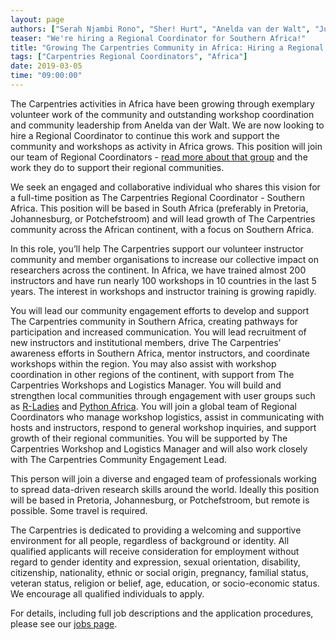 ```yaml
---
layout: page
authors: ["Serah Njambi Rono", "Sher! Hurt", "Anelda van der Walt", "Juan Steyn", "Tracy Teal", "Erin Becker"]
teaser: "We're hiring a Regional Coordinator for Southern Africa!"
title: "Growing The Carpentries Community in Africa: Hiring a Regional Coordinator"
tags: ["Carpentries Regional Coordinators", "Africa"]
date: 2019-03-05
time: "09:00:00"
---
```


The Carpentries activities in Africa have been growing through exemplary volunteer work of the community and outstanding workshop coordination and community leadership from Anelda van der Walt. We are now looking to hire a Regional Coordinator to continue this work and support the community and workshops as activity in Africa grows. This position will join our team of Regional Coordinators - [read more about that group](https://carpentries.org/blog/2019/03/regionalcoordinators/) and the work they do to support their regional communities.

We seek an engaged and collaborative individual who shares this vision for a full-time position as The Carpentries Regional Coordinator - Southern Africa. This position will be based in South Africa (preferably in Pretoria, Johannesburg, or Potchefstroom) and will lead growth of The Carpentries community across the African continent, with a focus on Southern Africa.

In this role, you’ll help The Carpentries support our volunteer instructor community and member organisations to increase our collective impact on researchers across the continent. In Africa, we have trained almost 200 instructors and have run nearly 100 workshops in 10 countries in the last 5 years. The interest in workshops and instructor training is growing rapidly.

You will lead our community engagement efforts to develop and support The Carpentries community in Southern Africa, creating pathways for
participation and increased communication. You will lead recruitment of new instructors and institutional members, drive The Carpentries’
awareness efforts in Southern Africa, mentor instructors, and coordinate workshops within the region. You may also assist with workshop 
coordination in other regions of the continent, with support from The Carpentries Workshops and Logistics Manager. You will build and 
strengthen local communities through engagement with user groups such as 
[R-Ladies](https://rladies.org/) and [Python Africa](https://africa.python.org/en/). You will join a global team of 
Regional Coordinators who manage workshop logistics, assist in communicating with hosts and instructors, respond to general workshop 
inquiries, and support growth of their regional communities. You will be supported by The Carpentries Workshop and Logistics Manager and
will also work closely with The Carpentries Community Engagement Lead.

This person will join a diverse and engaged team of professionals working to spread data-driven research skills around the world. Ideally this position will be based in Pretoria, Johannesburg, or Potchefstroom, but remote is possible. Some travel is required. 

The Carpentries is dedicated to providing a welcoming and supportive environment for all people, regardless of background or identity. All qualified applicants will receive consideration for employment without regard to gender identity and expression, sexual orientation, disability, citizenship, nationality, ethnic or social origin, pregnancy, familial status, veteran status, religion or belief, age, education, or socio-economic status. We encourage all qualified individuals to apply.

For details, including full job descriptions and the application procedures, please see our [jobs page](http://carpentries.org/jobs/).
